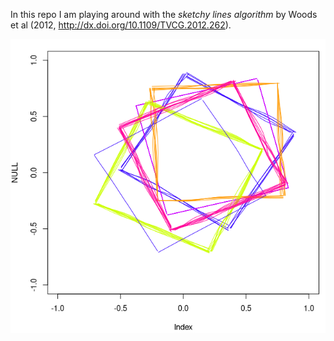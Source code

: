 In this repo I am playing around with the _sketchy lines algorithm_ by Woods et
al (2012, <http://dx.doi.org/10.1109/TVCG.2012.262>).

![Sketchy squares](sketchy-squares.png)

